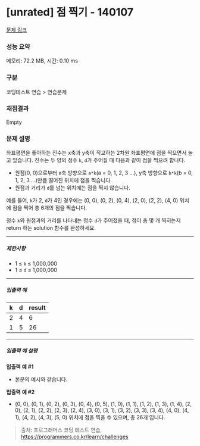 # [unrated] 점 찍기 - 140107 

[문제 링크](https://school.programmers.co.kr/learn/courses/30/lessons/140107) 

### 성능 요약

메모리: 72.2 MB, 시간: 0.10 ms

### 구분

코딩테스트 연습 > 연습문제

### 채점결과

Empty

### 문제 설명

<p>좌표평면을 좋아하는 진수는 x축과 y축이 직교하는 2차원 좌표평면에 점을 찍으면서 놀고 있습니다. 진수는 두 양의 정수 <code>k</code>, <code>d</code>가 주어질 때 다음과 같이 점을 찍으려 합니다.</p>

<ul>
<li>원점(0, 0)으로부터 x축 방향으로 <code>a*k</code>(a = 0, 1, 2, 3 ...), y축 방향으로 <code>b*k</code>(b = 0, 1, 2, 3 ...)만큼 떨어진 위치에 점을 찍습니다.</li>
<li>원점과 거리가 <code>d</code>를 넘는 위치에는 점을 찍지 않습니다.</li>
</ul>

<p>예를 들어, <code>k</code>가 2, <code>d</code>가 4인 경우에는 (0, 0), (0, 2), (0, 4), (2, 0), (2, 2), (4, 0) 위치에 점을 찍어 총 6개의 점을 찍습니다.</p>

<p>정수 <code>k</code>와 원점과의 거리를 나타내는 정수 <code>d</code>가 주어졌을 때, 점이 총 몇 개 찍히는지 return 하는 solution 함수를 완성하세요.</p>

<hr>

<h5>제한사항</h5>

<ul>
<li>1 ≤ <code>k</code> ≤ 1,000,000</li>
<li>1 ≤ <code>d</code> ≤ 1,000,000</li>
</ul>

<hr>

<h5>입출력 예</h5>
<table class="table">
        <thead><tr>
<th>k</th>
<th>d</th>
<th>result</th>
</tr>
</thead>
        <tbody><tr>
<td>2</td>
<td>4</td>
<td>6</td>
</tr>
<tr>
<td>1</td>
<td>5</td>
<td>26</td>
</tr>
</tbody>
      </table>
<hr>

<h5>입출력 예 설명</h5>

<p><strong>입출력 예 #1</strong></p>

<ul>
<li>본문의 예시와 같습니다.</li>
</ul>

<p><strong>입출력 예 #2</strong></p>

<ul>
<li>(0, 0), (0, 1), (0, 2), (0, 3), (0, 4), (0, 5), (1, 0), (1, 1), (1, 2), (1, 3), (1, 4), (2, 0), (2, 1), (2, 2), (2, 3), (2, 4), (3, 0), (3, 1), (3, 2), (3, 3), (3, 4), (4, 0), (4, 1), (4, 2), (4, 3), (5, 0) 위치에 점을 찍을 수 있으며, 총 26개 입니다.</li>
</ul>


> 출처: 프로그래머스 코딩 테스트 연습, https://programmers.co.kr/learn/challenges